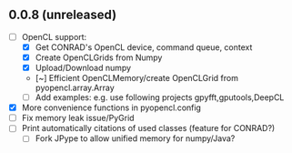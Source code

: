 ## 0.0.8 (unreleased)
* [ ]  OpenCL support:
	* [x]  Get CONRAD's OpenCL device, command queue, context
	* [x]  Create OpenCLGrids from Numpy
 	* [x]  Upload/Download numpy
	* [~]  Efficient OpenCLMemory/create OpenCLGrid from pyopencl.array.Array
	* [ ]  Add examples: 
		e.g. use following projects gpyfft,gputools,DeepCL 
* [x]  More convenience functions in pyopencl.config
* [ ]  Fix memory leak issue/PyGrid
* [ ]  Print automatically citations of used classes (feature for CONRAD?)
	* [ ]  Fork JPype to allow unified memory for numpy/Java?
